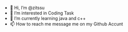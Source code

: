 - 👋 Hi, I’m @zitssu
- 👀 I’m interested in Coding Task
- 🌱 I’m currently learning java and c++
- 📫 How to reach me message me on my Github Accunt

<!---
zitssu/zitssu is a ✨ special ✨ repository because its `README.md` (this file) appears on your GitHub profile.
You can click the Preview link to take a look at your changes.
--->
